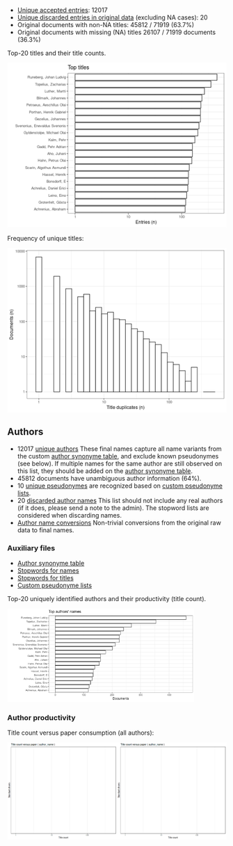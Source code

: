 -   [Unique accepted entries](output.tables/author_name_accepted.csv):
    12017
-   [Unique discarded entries in original
    data](output.tables/author_name_discarded.csv) (excluding NA cases):
    20
-   Original documents with non-NA titles: 45812 / 71919 (63.7%)
-   Original documents with missing (NA) titles 26107 / 71919 documents
    (36.3%)

Top-20 titles and their title counts.

![plot of chunk summarytitle](figure/rmd_author_name_summarytitle-1.png)

Frequency of unique titles:

![plot of chunk uniquetitles](figure/rmd_author_name_uniquetitles-1.png)

Authors
-------

-   12017 [unique authors](output.tables/author_accepted.csv) These
    final names capture all name variants from the custom [author
    synonyme
    table](https://github.com/COMHIS/fennica/blob/master/inst/extdata/ambiguous-authors.csv),
    and exclude known pseudonymes (see below). If multiple names for the
    same author are still observed on this list, they should be added on
    the [author synonyme
    table](https://github.com/COMHIS/fennica/blob/master/inst/extdata/ambiguous-authors.csv).
-   45812 documents have unambiguous author information (64%).
-   10 [unique pseudonymes](output.tables/pseudonyme_accepted.csv) are
    recognized based on [custom pseudonyme
    lists](https://github.com/COMHIS/fennica/blob/master/inst/extdata/names/pseudonymes/custom_pseudonymes.csv).
-   20 [discarded author names](output.tables/author_discarded.csv) This
    list should not include any real authors (if it does, please send a
    note to the admin). The stopword lists are considered when
    discarding names.
-   [Author name
    conversions](output.tables/author_conversion_nontrivial.csv)
    Non-trivial conversions from the original raw data to final names.

### Auxiliary files

-   [Author synonyme
    table](https://github.com/COMHIS/fennica/blob/master/inst/extdata/ambiguous-authors.csv)
-   [Stopwords for
    names](https://github.com/COMHIS/fennica/blob/master/inst/extdata/stopwords_for_names.csv)
-   [Stopwords for
    titles](https://github.com/COMHIS/fennica/blob/master/inst/extdata/stopwords_titles.csv)
-   [Custom pseudonyme
    lists](https://github.com/COMHIS/fennica/blob/master/inst/extdata/names/pseudonymes/custom_pseudonymes.csv)

Top-20 uniquely identified authors and their productivity (title count).

<img src="figure/rmd_author_name_summaryauthorsnames-1.png" title="plot of chunk summaryauthorsnames" alt="plot of chunk summaryauthorsnames" width="430px" />

### Author productivity

Title count versus paper consumption (all authors):

![plot of chunk authortitlespapers](figure/authortitlespapers-1.png)
